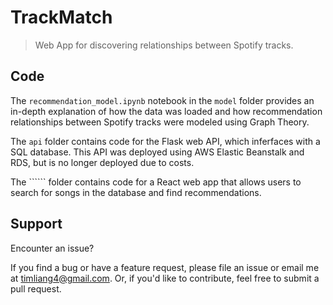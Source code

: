 # TrackMatch

> Web App for discovering relationships between Spotify tracks.

## Code

The ```recommendation_model.ipynb``` notebook in the ```model``` folder provides an in-depth explanation of how the data was loaded and how recommendation relationships between Spotify tracks were modeled using Graph Theory.

The ```api``` folder contains code for the Flask web API, which inferfaces with a SQL database. This API was deployed using AWS Elastic Beanstalk and RDS, but is no longer deployed due to costs.

The `````` folder contains code for a React web app that allows users to search for songs in the database and find recommendations. 

## Support

Encounter an issue?

If you find a bug or have a feature request, please file an issue or email me at timliang4@gmail.com. Or, if you'd like to contribute, feel free to submit a pull request.
